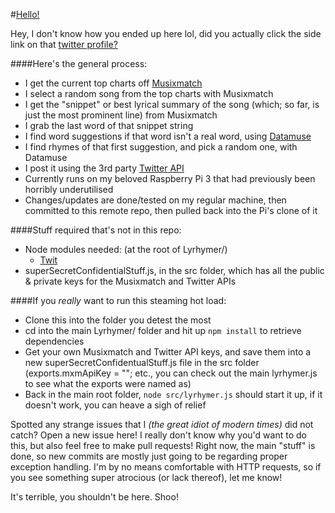 #[Hello!](https://twitter.com/lyrhymer)

Hey, I don't know how you ended up here lol, did you actually click the side link on that
[twitter profile?](https://twitter.com/lyrhymer)

####Here's the general process:
- I get the current top charts off [Musixmatch](https://developer.musixmatch.com/documentation)
- I select a random song from the top charts with Musixmatch
- I get the "snippet" or best lyrical summary of the song (which; so far, is just the most prominent line) from Musixmatch
- I grab the last word of that snippet string
- I find word suggestions if that word isn't a real word, using [Datamuse](http://www.datamuse.com/api/)
- I find rhymes of that first suggestion, and pick a random one, with Datamuse
- I post it using the 3rd party [Twitter API](https://github.com/ttezel/twit)
- Currently runs on my beloved Raspberry Pi 3 that had previously been horribly underutilised
- Changes/updates are done/tested on my regular machine, then committed to this remote repo, then pulled back into the Pi's clone of it

####Stuff required that's not in this repo:
- Node modules needed: (at the root of Lyrhymer/)
  - [Twit](https://github.com/ttezel/twit)
- superSecretConfidentialStuff.js, in the src folder, which has all the public & private keys for the Musixmatch and Twitter APIs

####If you _really_ want to run this steaming hot load:
- Clone this into the folder you detest the most
- cd into the main Lyrhymer/ folder and hit up `npm install` to retrieve dependencies
- Get your own Musixmatch and Twitter API keys, and save them into a new superSecretConfidentualStuff.js file in the src folder (exports.mxmApiKey = ""; etc., you can check out the main lyrhymer.js to see what the exports were named as)
- Back in the main root folder, `node src/lyrhymer.js` should start it up, if it doesn't work, you can heave a sigh of relief

Spotted any strange issues that I _(the great idiot of modern times)_ did not catch? Open
a new issue here! I really don't know why you'd want to do this, but also feel free to
make pull requests! Right now, the main "stuff" is done, so new commits are mostly just
going to be regarding proper exception handling. I'm by no means comfortable with HTTP 
requests, so if you see something super atrocious (or lack thereof), let me know!

It's terrible, you shouldn't be here. Shoo!